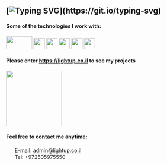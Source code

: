 [![Typing SVG](https://readme-typing-svg.herokuapp.com?color=%2318526C&size=25&center=false&lines=Welcome+to+my+github+profile!)](https://git.io/typing-svg)
---
#### Some of the technologies I work with:
<img src="https://upload.wikimedia.org/wikipedia/commons/thumb/8/8e/Nextjs-logo.svg/1280px-Nextjs-logo.svg.png" width="70px" height="35px"/>
<img src="https://www.logigroup.com/images/modules/react.gif" width="30px" height="30px"/>
<img src="https://pngimg.com/uploads/wordpress/wordpress_PNG67.png" width="30px" height="30px"/>
<img src="https://cdn-icons-png.flaticon.com/512/2748/2748383.png" width="30px" height="30px"/> <img src="https://rt-ed.com/wp-content/uploads/2021/05/nodejs-logo-1.png" width="30px" height="30px"/> 
<img src="https://upload.wikimedia.org/wikipedia/commons/thumb/b/b2/Database-mysql.svg/1448px-Database-mysql.svg.png" width="30px" height="30px"/>

#### Please enter https://lightup.co.il to see my projects
<img src="https://i1.wp.com/lightup.co.il/wp-content/uploads/2021/01/logo-4.png?w=400&ssl=1" width="150px"/>

#### Feel free to contact me anytime:

<img src="https://cdn-icons-png.flaticon.com/512/732/732200.png" width="15px"/>&nbsp; E-mail: admin@lightup.co.il 
</br>
<img src="https://cdn-icons-png.flaticon.com/512/3014/3014736.png" width="15px"/>&nbsp; Tel: +972505975550

